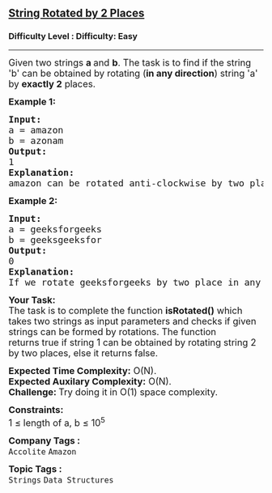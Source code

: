<h2><a href="https://www.geeksforgeeks.org/problems/check-if-string-is-rotated-by-two-places-1587115620/1?page=1&category=Strings&difficulty=Easy,Medium&sortBy=submissions">String Rotated by 2 Places</a></h2><h3>Difficulty Level : Difficulty: Easy</h3><hr><div class="problems_problem_content__Xm_eO"><p><span style="font-size: 18px;">Given two strings <strong>a </strong>and <strong>b</strong>. The task is to find if the string 'b' can be obtained by rotating</span><span style="font-size: 18px;">&nbsp;</span><span style="font-size: 18px;">(<strong>in any direction</strong>)</span><span style="font-size: 18px;"> </span><span style="font-size: 18px;">string 'a' by </span><strong style="font-size: 18px;">exactly 2</strong><span style="font-size: 18px;"> places.</span></p>
<p><span style="font-size: 18px;"><strong>Example 1:</strong></span></p>
<pre><span style="font-size: 18px;"><strong>Input:
</strong>a = amazon
b = azonam
<strong>Output: <br></strong>1<strong>
Explanation: <br></strong>amazon can be rotated anti-clockwise by two places, which will make it as azonam.</span>
</pre>
<p><span style="font-size: 18px;"><strong>Example 2:</strong></span></p>
<pre><span style="font-size: 18px;"><strong>Input:
</strong>a = geeksforgeeks
b = geeksgeeksfor
<strong>Output: <br></strong>0<strong>
Explanation: <br></strong>If we rotate geeksforgeeks by two place in any direction, we won't get geeksgeeksfor.</span></pre>
<p><span style="font-size: 18px;"><strong>Your Task:</strong><br>The task is to complete the function&nbsp;<strong>isRotated()</strong> which takes two strings as input parameters and&nbsp;checks if given strings can be formed by rotations. The function returns&nbsp;true&nbsp;if string 1 can be obtained by rotating string 2 by two places, else it returns&nbsp;false.</span></p>
<p><span style="font-size: 18px;"><strong>Expected Time Complexity:</strong>&nbsp;O(N).<br><strong>Expected Auxilary Complexity:</strong>&nbsp;O(N).<br><strong>Challenge: </strong>Try doing it in O(1) space complexity.</span></p>
<p><span style="font-size: 18px;"><strong>Constraints:</strong><br>1 ≤ length of a, b ≤ 10<sup>5</sup></span></p></div><p><span style=font-size:18px><strong>Company Tags : </strong><br><code>Accolite</code>&nbsp;<code>Amazon</code>&nbsp;<br><p><span style=font-size:18px><strong>Topic Tags : </strong><br><code>Strings</code>&nbsp;<code>Data Structures</code>&nbsp;